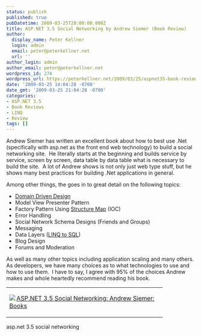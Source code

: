 ```yaml
---
status: publish
published: true
pubDatetime: 2009-03-25T20:00:00.000Z
title: ASP.NET 3.5 Social Networking by Andrew Siemer (Book Review)
author:
  display_name: Peter Kellner
  login: admin
  email: peter@peterkellner.net
  url: ''
author_login: admin
author_email: peter@peterkellner.net
wordpress_id: 274
wordpress_url: https://peterkellner.net/2009/03/25/aspnet35-book-review-andrew-siemer-social-networking/
date: '2009-03-25 14:04:28 -0700'
date_gmt: '2009-03-25 21:04:28 -0700'
categories:
- ASP.NET 3.5
- Book Reviews
- LINQ
- Review
tags: []
---
```

<p>Andrew Siemer has written an excellent book about how to best use .Net (specifically with asp.net as the front end web technology) to build a social networking site.&#160; He literally starts at the beginning and builds service by service, screen by screen, data table by data table what is necessary to build the site.&#160; A lot of Andrew shows is not only just web type stuff, but he shows many best practices for building .Net applications in general.</p>
<p>Among other things, the goes in to great detail on the following topics:</p>
<p> <!--more-->
<ul>
<li><a href="http://en.wikipedia.org/wiki/Domain-driven_design">Domain Driven Design</a> </li>
<li>Model View Presenter Pattern </li>
<li>Factory Pattern Using <a href="http://structuremap.sourceforge.net/Default.htm">Structure Map</a> (IOC) </li>
<li>Error Handling </li>
<li>Social Network Schema Designs (Friends and Groups) </li>
<li>Messaging </li>
<li>Data Layers (<a href="http://msdn.microsoft.com/en-us/library/bb386976.aspx">LINQ to SQL</a>) </li>
<li>Blog Design </li>
<li>Forums and Moderation </li>
</ul>
<p>As well as many other topics including application scaling and many others.&#160; As developers, we have many choices as to what technologies to use and how to use them.&#160; I have to say, I agree with 95% of the choices Andrew makes and whole heartedly recommend reading his book.</p>
<div style="padding-bottom: 0px; margin: 0px; padding-left: 0px; padding-right: 0px; display: inline; float: none; padding-top: 0px" id="scid:7dc1bd33-94bd-46fd-a20b-0131235bcd47:bb99355d-e17a-48bd-ad01-9277b1bfdd33" class="wlWriterSmartContent">
<table border="0" cellspacing="0" cellpadding="2" width="400">
<tbody>
<tr>
<td valign="top" width="400">
<p><a title="ASP.NET 3.5 Social Networking: Andrew Siemer: Books" href="http://www.packtpub.com/expert-guide-for-social-networking-with-asp-.net-3.5/book/mid/260309n1518x"><img style="float: left" border="0" align="left" src="http://images.amazon.com/images/P/1847194788.01.MZZZZZZZ.jpg" />ASP.NET 3.5 Social Networking: Andrew Siemer: Books</a></p>
</td>
</tr>
</tbody>
</table></div>
<p><a type="amzn" search="search">asp.net 3.5 social networking</a></p>
